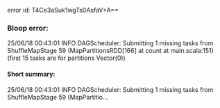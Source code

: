 error id: T4Ce3aSuk1wgTs0AsfaV+A==
### Bloop error:

25/06/18 00:43:01 INFO DAGScheduler: Submitting 1 missing tasks from ShuffleMapStage 59 (MapPartitionsRDD[166] at count at main.scala:151) (first 15 tasks are for partitions Vector(0))
#### Short summary: 

25/06/18 00:43:01 INFO DAGScheduler: Submitting 1 missing tasks from ShuffleMapStage 59 (MapPartitio...